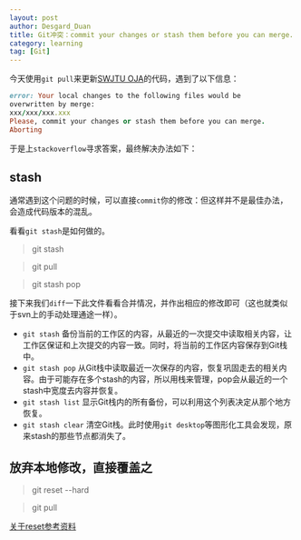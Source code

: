 ```yaml
---
layout: post
author: Desgard_Duan
title: Git冲突：commit your changes or stash them before you can merge.
category: learning
tag: [Git]
---
```


今天使用`git pull`来更新[SWJTU OJA](http://swjtu-acm.github.io)的代码，遇到了以下信息：

~~~ruby
error: Your local changes to the following files would be 
overwritten by merge:
xxx/xxx/xxx.xxx
Please, commit your changes or stash them before you can merge.
Aborting
~~~

于是上`stackoverflow`寻求答案，最终解决办法如下：

<!-- more -->

## stash

通常遇到这个问题的时候，可以直接`commit`你的修改：但这样并不是最佳办法，会造成代码版本的混乱。

看看`git stash`是如何做的。

> git stash

> git pull

> git stash pop

接下来我们`diff`一下此文件看看合并情况，并作出相应的修改即可（这也就类似于svn上的手动处理通途一样）。

* `git stash` 备份当前的工作区的内容，从最近的一次提交中读取相关内容，让工作区保证和上次提交的内容一致。同时，将当前的工作区内容保存到Git栈中。
* `git stash pop` 从Git栈中读取最近一次保存的内容，恢复巩固走去的相关内容。由于可能存在多个stash的内容，所以用栈来管理，pop会从最近的一个stash中宽度去内容并恢复。
* `git stash list` 显示Git栈内的所有备份，可以利用这个列表决定从那个地方恢复。
* `git stash clear` 清空Git栈。此时使用`git desktop`等图形化工具会发现，原来stash的那些节点都消失了。

## 放弃本地修改，直接覆盖之

> git reset --hard

> git pull

[关于reset参考资料](http://www.cnblogs.com/craftor/archive/2012/11/04/2754140.html)
